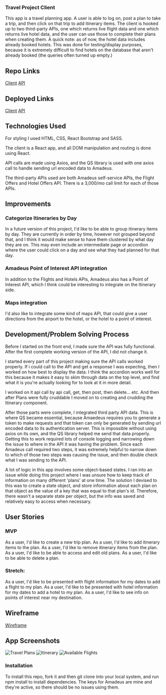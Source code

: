 ### Travel Project Client

This app is a travel planning app. A user is able to log on, post a plan to take a trip, and then click on that trip to add itinerary items. The client is hooked up to two third-party APIs, one which returns live flight data and one which returns live hotel data, and the user can use those to complete their plans when creating them. A quick note: as of now, the hotel data includes already booked hotels. This was done for testing/display purposes, because it is extremely difficult to find hotels on the database that aren't already booked (the queries often turned up empty.)

## Repo Links

[Client](https://github.com/ztosyl/travel-project-client)
[API](https://github.com/ztosyl/travel-project-api)

## Deployed Links

[Client](https://ztosyl.github.io/travel-project-client)
[API](https://travel-project-api.herokuapp.com)

## Technologies Used

For styling I used HTML, CSS, React Bootstrap and SASS.

The client is a React app, and all DOM manipulation and routing is done using React.

API calls are made using Axios, and the QS library is used with one axios call to handle sending url encoded data to Amadeus.

The third-party APIs used are both Amadeus self-service APIs, the Flight Offers and Hotel Offers API. There is a 3,000/mo call limit for each of those APIs.


## Improvements

### Categorize Itineraries by Day
In a future version of this project, I'd like to be able to group itinerary items by day. They are currently in order by time, however not grouped beyond that, and I think it would make sense to have them clustered by what day they are on. This may even include an intermediate page or accordion where the user could click on a day and see what they had planned for that day.

### Amadeus Point of Interest API integration
In addition to the Flights and Hotels APIs, Amadeus also has a Point of Interest API, which I think could be interesting to integrate on the Itinerary side.

### Maps integration
I'd also like to integrate some kind of maps API, that could give a user directions from the airport to the hotel, or the hotel to a point of interest.

## Development/Problem Solving Process

Before I started on the front end, I made sure the API was fully functional. After the first complete working version of the API, I did not change it.

I started every part of this project making sure the API calls worked properly. If i could call to the API and get a response I was expecting, then I worked on how best to display the data. I think the accordion works well for this because it makes it easy to skim through data on the top level, and find what it is you're actually looking for to look at it in more detail.

I worked on it api call by api call, get, then post, then delete... etc. And then after Plans were fully cruddable I moved on to creating and crudding the Itinerary component.

After those parts were complete, I integrated third party API data. This is where QS became essential, because Amaedeus requires you to generate a token to make requests and that token can only be generated by sending url encoded data to its authentication server. This is impossible without using axios on its own, and the QS library helped me send that data properly. Getting this to work required lots of console logging and narrowing down the issue to where in the API it was having the problem. Since each Amadeus call required two steps, it was extremely helpful to narrow down to which of those two steps was causing the issue, and then double check what I was sending to the API.

A lot of logic in this app involves some object-based states. I ran into an issue while doing this project where I was unsure how to keep track of information on many different 'plans' at one time. The solution I devised to this was to create a state object, and store information about each plan on that object as the value of a key that was equal to that plan's id. Therefore, there wasn't a separate state per object, but the info was saved and relatively easy to access when necessary.

## User Stories

### MVP
As a user, I'd like to create a new trip plan.
As a user, I'd like to add itinerary items to the plan.
As a user, I'd like to remove itinerary items from the plan.
As a user, I'd like to be able to access and edit old plans.
As a user, I'd like to be able to delete a plan.

### Stretch:
As a user, I'd like to be presented with flight information for my dates to add a flight to my plan.
As a user, I'd like to be presented with hotel information for my dates to add a hotel to my plan.
As a user, I'd like to see info on points of interest near my destination.

## Wireframe

[Wireframe](https://media.git.generalassemb.ly/user/27606/files/09f57800-b465-11ea-8644-052fe632d8f8)

## App Screenshots
![Travel Plans](https://i.imgur.com/nODCHsh.png)
![Itinerary](https://i.imgur.com/JR2WF6J.png)
![Available Flights](https://i.imgur.com/1uvreQl.png)

### Installation

To install this repo, fork it and then git clone into your local system, and run npm install to install dependencies. The keys for Amadeus are mine and they're active, so there should be no issues using them.
